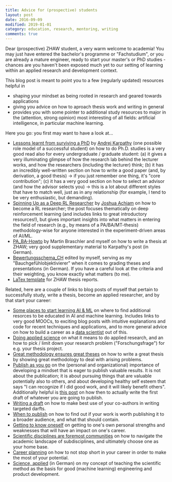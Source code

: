 ```yaml
---
title: Advice for (prospective) students
layout: post
date: 2016-09-09
modified: 2019-01-01
category: education, research, mentoring, writing
comments: true
---
```


Dear (prospective) ZHAW student, a very warm welcome to academia! You may just have entered the bachelor's programme or "Fachstudium", or you are already a mature engineer, ready to start your master's or PhD studies - chances are you haven't been exposed much yet to our setting of learning within an applied research and development context.

<!-- more -->

This blog post is meant to point you to a few (regularly updated) resources helpful in

  * shaping your mindset as being rooted in research and geared towards applications
  * giving you advice on how to aproach thesis work and writing in general
  * provides you with some pointer to additional study resources to major in the (attention, strong opinion) most interesting of all fields: artificial intelligence, in particular machine learning.

Here you go: you first may want to have a look at...

  * [Lessons learnt from surviving a PhD](http://karpathy.github.io/2016/09/07/phd/) by [Andrej Karpathy](http://cs.stanford.edu/people/karpathy/) (one possible role model of a successful student) on how to do Ph.D. studies is a very good read also for every undergraduate / graduate student: (a) it gives a very illuminating glimpse of how the research lab behind the lecturer works, and how the researchers (including the lecturer) think; (b) it has an incredibly well-written section on how to write a good paper (and, by derivation, a good thesis) -> if you just remember one thing, it's "core contribution"; (c) it has a very good section on how to select an advisor (and how the advisor selects you) -> this is a lot about different styles that have to match well, just as in any relationship (for example, I tend to be very enthusiastic, but demanding).
  * [Spinning Up as a Deep RL Researcher](http://spinningup.openai.com/en/latest/spinningup/spinningup.html) by [Joshua Achiam](https://www.linkedin.com/in/joshua-achiam-13887199/) on how to become a RL researcher; the post focuses thematically on deep reinforcement learning (and includes links to great introductory resources!), but gives important insights into what matters in entering the field of research (e.g., by means of a PA/BA/MT-thesis) methodology-wise for anyone interested in the experiment-driven areas of AI/ML.
  * [PA_BA-Howto](../downloads/PA_BA-Howto.pdf) by Martin Braschler and myself on how to write a thesis at ZHAW; very good supplementary material to Karpathy's post (in German).
  * [Bewertungsschema_CH](http://stdm.github.io/downloads/Bewertungsschema_CH.xlsx) edited by myself, serving as my "Bauchgefühlobjektivierer" when it comes to grading theses and presentations (in German). If you have a careful look at the criteria and their weighting, you know exactly what matters (to me). 
  * [LaTex template](http://stdm.github.io/downloads/LaTeX_PABA_Vorlage_Rev.0.zip) for ZHAW thesis reports.
  
Related, here are a couple of links to blog posts of myself that pertain to successfully study, write a thesis, become an applied researcher, and by that start your career:

  * [Some places to start learning AI & ML](../Some-places-to-start-learning-ai-ml) on where to find additional resorces to be educated in AI and machine learning. Includes links to very good MOOCs, to exciting blog posts with intuitive explanations and code for recent techniques and applications, and to more general advice on how to build a career as a [data scientist](http://www.zhaw.ch/datalab) out of this.
  * [Doing applied science](../Doing-applied-science) on what it means to do applied research, and an how to pick / limit down your research problem ("Forschungsfrage") for e.g. your thesis project.
  * [Great methodology ensures great theses](../Great-methodology-delivers-great-theses) on how to write a great thesis by showing great methodology to deal with arising problems.
  * [Publish as you go](../Publish-as-you-go) on the (personal and organizational) importance of developing a mindset that is eager to publish valuable results. It is not about the publication; it is about pursuing things that are valuable potentially also to others, and about developing healthy self esteem that says "I can recognize if I did good work, and it will likely benefit others". Additionally helpful is [this post](../Writing-a-draft) on how then to actually write the first draft of whatever you are going to publish.
  * [Writing a draft](../Writing-a-draft) on how to make best use of your co-authors in writing targeted darfts.
  * [When to publish](../When-to-publish) on how to find out if your work is worth publishing it to a broader audience, and what that should contain.
  * [Getting to know oneself](../Getting-to-know-oneself) on getting to one's own personal strengths and weaknesses that will have an impact on one's career.
  * [Scientific disciplines are foremost communities](../Scientific-disciplines-are-foremost-communities) on how to navigate the academic landscape of subdisciplines, and ultimately choose one as your home base.
  * [Career planning](../Career-planning) on how to not stop short in your career in order to make the most of your potential.
  * [Science, applied](../Science-applied) (in German) on my concept of teaching the scientific method as the basis for good (machine learning) engineering and product development.
